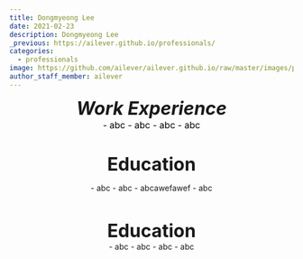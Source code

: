 ```yaml
---
title: Dongmyeong Lee
date: 2021-02-23
description: Dongmyeong Lee
_previous: https://ailever.github.io/professionals/
categories:
  - professionals
image: https://github.com/ailever/ailever.github.io/raw/master/images/profiles/dongmyeong.jpg
author_staff_member: ailever
---
```



<div align="center" style="font-style:italic;font-size:xx-large;font-weight:bold">Work Experience</div>
<div align="center" style="font-size:medium;font-weight:normal;color:black;background-color:unset;">
  - abc
  - abc
  - abc
  - abc
<br><br><br></div>

<div align="center" style="font-size:xx-large;font-weight:bold">Education</div>
<p align="center">
  - abc
  - abc
  - abcawefawef
  - abc
<br><br><br></p>



<div align="center" style="font-size:xx-large;font-weight:bold">Education</div>
<div align="center">
  - abc
  - abc
  - abc
  - abc
<br><br><br></div>


<!-- Content Block -->
